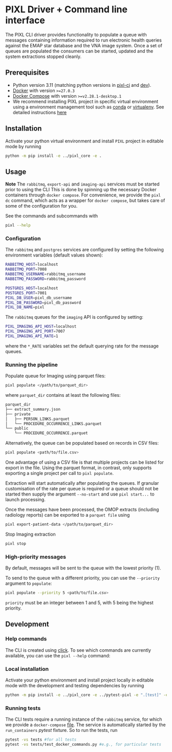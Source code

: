 # PIXL Driver + Command line interface

The PIXL CLI driver provides functionality to populate a queue with messages containing information
required to run electronic health queries against the EMAP star database and the VNA image system.
Once a set of queues are populated the consumers can be started, updated and the system extractions
stopped cleanly.

## Prerequisites
* Python version 3.11 (matching python versions in [pixl-ci](../.github/workflows/main.yml) and [dev](../docs/setup/developer.md#installation-of-pixl-modules)).
* [Docker](https://docs.docker.com/get-docker/) with version `>=27.0.3`
* [Docker Compose](https://docs.docker.com/compose/install/#installation-scenarios) with version `>=v2.28.1-desktop.1`
* We recommend installing PIXL project in specific virtual environment using a environment
management tool such as [conda](https://docs.conda.io/en/latest/) or
[virtualenv](https://virtualenv.pypa.io/en/latest/). 
See detailed instructions [here](../docs/setup/developer.md#setting-up-python-virtual-environment)

## Installation
Activate your python virtual environment and install `PIXL` project in editable mode by running
```bash
python -m pip install -e ../pixl_core -e .
```

## Usage

**Note** The `rabbitmq`, `export-api` and `imaging-api` services must be started prior to using the CLI
This is done by spinning up the necessary Docker containers through `docker compose`.
For convenience, we provide the `pixl dc` command, which acts as a wrapper for `docker compose`,
but takes care of some of the configuration for you.

See the commands and subcommands with

```bash
pixl --help
```

### Configuration

The `rabbitmq` and `postgres` services are configured by setting the following environment variables
(default values shown):

```sh
RABBITMQ_HOST=localhost
RABBITMQ_PORT=7008
RABBITMQ_USERNAME=rabbitmq_username
RABBITMQ_PASSWORD=rabbitmq_password

POSTGRES_HOST=localhost
POSTGRES_PORT=7001
PIXL_DB_USER=pixl_db_username
PIXL_DB_PASSWORD=pixl_db_password
PIXL_DB_NAME=pixl
```

The `rabbitmq` queues for the `imaging` API is configured by setting:

```sh
PIXL_IMAGING_API_HOST=localhost
PIXL_IMAGING_API_PORT=7007
PIXL_IMAGING_API_RATE=1
```

where the `*_RATE` variables set the default querying rate for the message queues.

### Running the pipeline

Populate queue for Imaging using parquet files:

```bash
pixl populate </path/to/parquet_dir>
```

where `parquet_dir` contains at least the following files:

```sh
parquet_dir
├── extract_summary.json
├── private
│   ├── PERSON_LINKS.parquet
│   └── PROCEDURE_OCCURRENCE_LINKS.parquet
└── public
    └── PROCEDURE_OCCURRENCE.parquet
```

Alternatively, the queue can be populated based on records in CSV files:

```bash
pixl populate <path/to/file.csv>
```

One advantage of using a CSV file is that multiple projects can be listed
for export in the file. Using the parquet format, in contrast, only supports
exporting a single project per call to `pixl populate`.

Extraction will start automatically after populating the queues.  If granular
customisation of the rate per queue is required or a queue should not be started
then supply the argument `--no-start` and use `pixl start...` to launch
processing.

Once the messages have been processed, the OMOP extracts (including radiology reports) can be
exported to a `parquet file` using

```sh
pixl export-patient-data </path/to/parquet_dir>
```

Stop Imaging extraction

```bash
pixl stop
```

### High-priority messages

By default, messages will be sent to the queue with the lowest priority (1).

To send to the queue with a different priority, you can use the `--priority` argument to
`populate`:

```bash
pixl populate --priority 5 <path/to/file.csv>
```

`priority` must be an integer between 1 and 5, with 5 being the highest priority.

## Development
### Help commands
The CLI is created using [click](https://click.palletsprojects.com/en/8.0.x/). To see which commands
are currently available, you can use the `pixl --help` command:

### Local installation
Activate your python environment and install project locally in editable mode with the development and testing dependencies by running
```bash
python -m pip install -e ../pixl_core -e ../pytest-pixl -e ".[test]" -e ".[dev]"
```

### Running tests
The CLI tests require a running instance of the `rabbitmq` service, for which we provide a
`docker-compose` [file](./tests/docker-compose.yml). The service is automatically started by the
`run_containers` _pytest_ fixture. So to run the tests, run

```bash
pytest -vs tests #for all tests
pytest -vs tests/test_docker_commands.py #e.g., for particular tests
```
